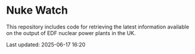 # Nuke Watch

This repository includes code for retrieving the latest information available on the output of EDF nuclear power plants in the UK.

Last updated: 2025-06-17 16:20